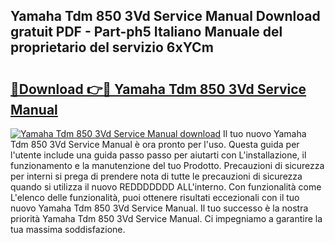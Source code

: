 ## Yamaha Tdm 850 3Vd Service Manual Download gratuit PDF - Part-ph5 Italiano Manuale del proprietario del servizio 6xYCm

# <h2><a href="http://dfebtrf.blite.top/?on=Yamaha+Tdm+850+3Vd+Service+Manual">🔗Download 👉🔴 Yamaha Tdm 850 3Vd Service Manual</a></h2>

[![Yamaha Tdm 850 3Vd Service Manual download](https://i.imgur.com/lujVjoI.png)](http://dfebtrf.blite.top/?on=Yamaha+Tdm+850+3Vd+Service+Manual)
Il tuo nuovo Yamaha Tdm 850 3Vd Service Manual è ora pronto per l'uso. Questa guida per l'utente include una guida passo passo per aiutarti con L'installazione, il funzionamento e la manutenzione del tuo Prodotto. Precauzioni di sicurezza per interni si prega di prendere nota di tutte le precauzioni di sicurezza quando si utilizza il nuovo REDDDDDDD ALL'interno. Con funzionalità come L'elenco delle funzionalità, puoi ottenere risultati eccezionali con il tuo nuovo Yamaha Tdm 850 3Vd Service Manual. Il tuo successo è la nostra priorità Yamaha Tdm 850 3Vd Service Manual. Ci impegniamo a garantire la tua massima soddisfazione.
